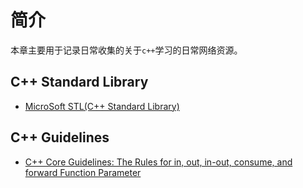 # 简介

本章主要用于记录日常收集的关于`c++`学习的日常网络资源。

## C++ Standard Library

* [MicroSoft STL(C++ Standard Library)](https://github.com/microsoft/STL)

## C++ Guidelines

* [C++ Core Guidelines: The Rules for in, out, in-out, consume, and forward Function Parameter](https://www.modernescpp.com/index.php/c-core-guidelines-how-to-pass-function-parameters)
